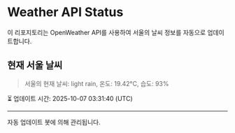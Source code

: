 
# Weather API Status

이 리포지토리는 OpenWeather API를 사용하여 서울의 날씨 정보를 자동으로 업데이트합니다.

## 현재 서울 날씨
> 서울의 현재 날씨: light rain, 온도: 19.42°C, 습도: 93%

⏳ 업데이트 시간: 2025-10-07 03:31:40 (UTC)

---
자동 업데이트 봇에 의해 관리됩니다.
